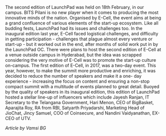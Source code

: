 <!-- TITLE: Launchpad -->
<!-- SUBTITLE:It’s not about ideas; it’s about making ideas happen. -->

The second edition of LaunchPad was held on 18th February, in our campus. BITS Pilani is no new player when it comes to producing the most innovative minds of the nation. Organised by E-Cell, the event aims at being a grand confluence of various elements of the start-up ecosystem. 
Like all budding fests, LaunchPad had its issues and challenges too. In the inaugural edition last year, E-Cell faced logistical challenges, and difficulty in getting participation - challenges that plague almost every venture or start-up - but it worked out in the end, after months of solid work put in by the LaunchPad OC.
There were plans to host the second edition of E-Cell at a venue outside campus in Hyderabad, but the idea was scrapped considering the very motive of E-Cell was to promote the start-up culture on-campus. The first edition of E-Cell, in 2017, was a two-day event. This year, however, to make the summit more productive and enriching, it was decided to reduce the number of speakers and make it a one- day experience - increasing the focus on content and ensuring a non-stop compact summit with a multitude of events planned to great detail.
Buoyed by the quality of speakers in its inaugural edition, this edition of LaunchPad hosted a stellar line-up of influencers which include Jayesh Ranjan, IT Secretary to the Telangana Government, Hari Menon, CEO of BigBasket, Aparajita Roy, RA from RBI, Satyarth Priyadarshi, Marketing Head of JioChat, Jincy Samuel, COO of Coinsecure, and Nandini Vaidyanathan, EX-CEO of UTV. 

*Article by Vamsi BG*